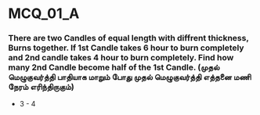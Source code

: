  # MCQ_01_A

### There are two Candles of equal length with diffrent thickness, Burns together. If 1st Candle takes 6 hour to burn completely and 2nd candle takes 4 hour to burn completely. Find how many 2nd Candle become half of the 1st Candle. (முதல் மெழுகுவர்த்தி பாதியாக மாறும் போது முதல் மெழுகுவர்த்தி எத்தனை மணி நேரம் எரிந்திருகும்) 
  - 3   - 4
